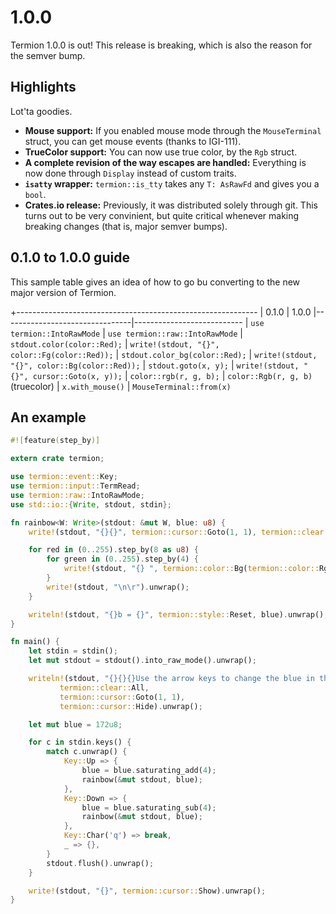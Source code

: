 # 1.0.0

Termion 1.0.0 is out! This release is breaking, which is also the reason for the semver bump.

## Highlights

Lot'ta goodies.

- **Mouse support:** If you enabled mouse mode through the `MouseTerminal` struct, you can get mouse events (thanks to IGI-111).
- **TrueColor support:** You can now use true color, by the `Rgb` struct.
- **A complete revision of the way escapes are handled:** Everything is now done through `Display` instead of custom traits.
- **`isatty` wrapper:** `termion::is_tty` takes any `T: AsRawFd` and gives you a `bool`.
- **Crates.io release:** Previously, it was distributed solely through git. This turns out to be very convinient, but quite critical whenever making breaking changes (that is, major semver bumps).

## 0.1.0 to 1.0.0 guide

This sample table gives an idea of how to go bu converting to the new major
version of Termion.

+------------------------------------------------------------
| 0.1.0                          | 1.0.0
|--------------------------------|---------------------------
| `use termion::IntoRawMode`     | `use termion::raw::IntoRawMode`
| `stdout.color(color::Red);`    | `write!(stdout, "{}", color::Fg(color::Red));`
| `stdout.color_bg(color::Red);` | `write!(stdout, "{}", color::Bg(color::Red));`
| `stdout.goto(x, y);`           | `write!(stdout, "{}", cursor::Goto(x, y));`
| `color::rgb(r, g, b);`         | `color::Rgb(r, g, b)` (truecolor)
| `x.with_mouse()`               | `MouseTerminal::from(x)`

## An example

```rust
#![feature(step_by)]

extern crate termion;

use termion::event::Key;
use termion::input::TermRead;
use termion::raw::IntoRawMode;
use std::io::{Write, stdout, stdin};

fn rainbow<W: Write>(stdout: &mut W, blue: u8) {
    write!(stdout, "{}{}", termion::cursor::Goto(1, 1), termion::clear::All).unwrap();

    for red in (0..255).step_by(8 as u8) {
        for green in (0..255).step_by(4) {
            write!(stdout, "{} ", termion::color::Bg(termion::color::Rgb(red, green, blue))).unwrap();
        }
        write!(stdout, "\n\r").unwrap();
    }

    writeln!(stdout, "{}b = {}", termion::style::Reset, blue).unwrap();
}

fn main() {
    let stdin = stdin();
    let mut stdout = stdout().into_raw_mode().unwrap();

    writeln!(stdout, "{}{}{}Use the arrow keys to change the blue in the rainbow.",
           termion::clear::All,
           termion::cursor::Goto(1, 1),
           termion::cursor::Hide).unwrap();

    let mut blue = 172u8;

    for c in stdin.keys() {
        match c.unwrap() {
            Key::Up => {
                blue = blue.saturating_add(4);
                rainbow(&mut stdout, blue);
            },
            Key::Down => {
                blue = blue.saturating_sub(4);
                rainbow(&mut stdout, blue);
            },
            Key::Char('q') => break,
            _ => {},
        }
        stdout.flush().unwrap();
    }

    write!(stdout, "{}", termion::cursor::Show).unwrap();
}
```
